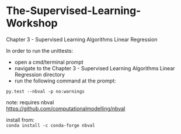 # The-Supervised-Learning-Workshop
Chapter 3 - Supervised Learning Algorithms Linear Regression
  
In order to run the unittests:  
 - open a cmd/terminal prompt  
 - navigate to the Chapter 3 - Supervised Learning Algorithms Linear Regression directory  
 - run the following command at the prompt:  
  
`py.test --nbval -p no:warnings`
  
 note: requires nbval  
 https://github.com/computationalmodelling/nbval  
 
 install from:  
 `conda install -c conda-forge nbval`
